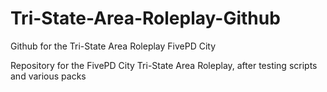 # Tri-State-Area-Roleplay-Github
Github for the Tri-State Area Roleplay FivePD City

Repository for the FivePD City Tri-State Area Roleplay, after testing scripts and various packs

